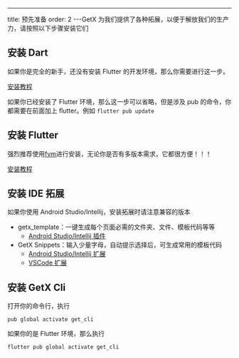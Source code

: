 ---
title: 预先准备
order: 2
---GetX 为我们提供了各种拓展，以便于解放我们的生产力，请按照以下步骤安装它们

## 安装 Dart

如果你是完全的新手，还没有安装 Flutter 的开发环境，那么你需要进行这一步。

[安装教程](https://www.dartcn.com/install)

<Alert type='Warning'>如果你已经安装了 Flutter 环境，那么这一步可以省略，但是涉及 pub 的命令，你都需要在前面加上 flutter。例如 `flutter pub update` </Alert>

## 安装 Flutter

<Alert>强烈推荐使用[fvm](https://fvm.app/)进行安装，无论你是否有多版本需求，它都很方便！！！</Alert>

[安装教程](https://flutter.cn/docs/get-started/install)

## 安装 IDE 拓展

<Alert type='Warning'>如果你使用 Android Studio/Intellij，安装拓展时请注意兼容的版本</Alert>

- getx_template：一键生成每个页面必需的文件夹、文件、模板代码等等
  - [Android Studio/Intellij 插件](https://plugins.jetbrains.com/plugin/15919-getx)
- GetX Snippets：输入少量字母，自动提示选择后，可生成常用的模板代码
  - [Android Studio/Intellij 扩展](https://plugins.jetbrains.com/plugin/14975-getx-snippets)
  - [VSCode 扩展](https://marketplace.visualstudio.com/items?itemName=get-snippets.get-snippets)

## 安装 GetX Cli

打开你的命令行，执行

```shell
pub global activate get_cli
```

如果你的是 Flutter 环境，那么执行

```shell
flutter pub global activate get_cli
```

